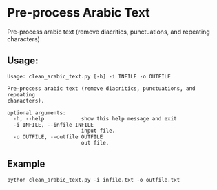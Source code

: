 # Pre-process Arabic Text
Pre-process arabic text (remove diacritics, punctuations, and repeating characters) 

## Usage:
```
Usage: clean_arabic_text.py [-h] -i INFILE -o OUTFILE

Pre-process arabic text (remove diacritics, punctuations, and repeating
characters).

optional arguments:
  -h, --help            show this help message and exit
  -i INFILE, --infile INFILE
                        input file.
  -o OUTFILE, --outfile OUTFILE
                        out file.
```

## Example
 
```
python clean_arabic_text.py -i infile.txt -o outfile.txt
```